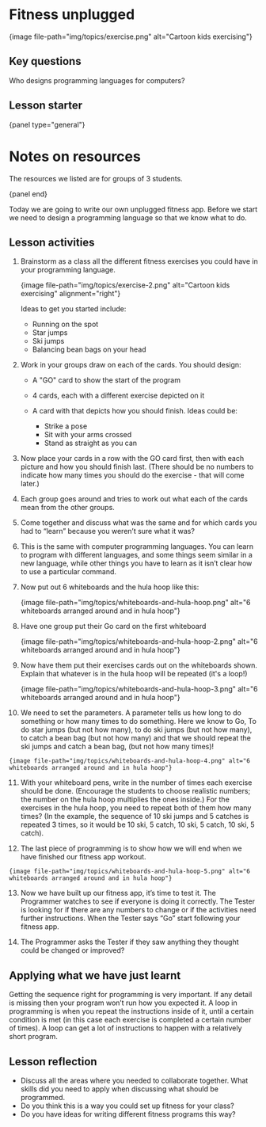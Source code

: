 # Fitness unplugged

{image file-path="img/topics/exercise.png" alt="Cartoon kids exercising"}

## Key questions

Who designs programming languages for computers?

## Lesson starter

{panel type="general"}

# Notes on resources

The resources we listed are for groups of 3 students.

{panel end}

Today we are going to write our own unplugged fitness app. Before we start we need to design a programming language so that we know what to do.

## Lesson activities

1.  Brainstorm as a class all the different fitness exercises you could have in your programming language.

    {image file-path="img/topics/exercise-2.png" alt="Cartoon kids exercising" alignment="right"}

    Ideas to get you started include:

    -   Running on the spot
    -   Star jumps
    -   Ski jumps
    -   Balancing bean bags on your head

2.  Work in your groups draw on each of the cards.
    You should design:

    -   A "GO" card to show the start of the program
    -   4 cards, each with a different exercise depicted on it
    -   A card with that depicts how you should finish.
        Ideas could be:

        -   Strike a pose
        -   Sit with your arms crossed
        -   Stand as straight as you can

3.  Now place your cards in a row with the GO card first, then with each picture and how you should finish last.
    (There should be no numbers to indicate how many times you should do the exercise - that will come later.)

4.  Each group goes around and tries to work out what each of the cards mean from the other groups.

5.  Come together and discuss what was the same and for which cards you had to “learn” because you weren’t sure what it was?

6.  This is the same with computer programming languages.
    You can learn to program with different languages, and some things seem similar in a new language, while other things you have to learn as it isn’t clear how to use a particular command.

7.  Now put out 6 whiteboards and the hula hoop like this:

    {image file-path="img/topics/whiteboards-and-hula-hoop.png" alt="6 whiteboards arranged around and in hula hoop"}

8.  Have one group put their Go card on the first whiteboard

    {image file-path="img/topics/whiteboards-and-hula-hoop-2.png" alt="6 whiteboards arranged around and in hula hoop"}

9.  Now have them put their exercises cards out on the whiteboards shown.
    Explain that whatever is in the hula hoop will be repeated (it's a loop!)

    {image file-path="img/topics/whiteboards-and-hula-hoop-3.png" alt="6 whiteboards arranged around and in hula hoop"}

10.  We need to set the parameters.
    A parameter tells us how long to do something or how many times to do something.
    Here we know to Go, To do star jumps (but not how many), to do ski jumps (but not how many), to catch a bean bag (but not how many) and that we should repeat the ski jumps and catch a bean bag, (but not how many times)!

    {image file-path="img/topics/whiteboards-and-hula-hoop-4.png" alt="6 whiteboards arranged around and in hula hoop"}

11.  With your whiteboard pens, write in the number of times each exercise should be done.
    (Encourage the students to choose realistic numbers; the number on the hula hoop multiplies the ones inside.)
    For the exercises in the hula hoop, you need to repeat both of them how many times?
    (In the example, the sequence of 10 ski jumps and 5 catches is repeated 3 times, so it would be 10 ski, 5 catch, 10 ski, 5 catch, 10 ski, 5 catch).

12.  The last piece of programming is to show how we will end when we have finished our fitness app workout.

    {image file-path="img/topics/whiteboards-and-hula-hoop-5.png" alt="6 whiteboards arranged around and in hula hoop"}

13.  Now we have built up our fitness app, it’s time to test it.
    The Programmer watches to see if everyone is doing it correctly.
    The Tester is looking for if there are any numbers to change or if the activities need further instructions. When the Tester says “Go” start following your fitness app.

14.  The Programmer asks the Tester if they saw anything they thought could be changed or improved?

## Applying what we have just learnt

Getting the sequence right for programming is very important.
If any detail is missing then your program won’t run how you expected it.
A loop in programming is when you repeat the instructions inside of it, until a certain condition is met (in this case each exercise is completed a certain number of times).
A loop can get a lot of instructions to happen with a relatively short program.

## Lesson reflection

-  Discuss all the areas where you needed to collaborate together.
What skills did you need to apply when discussing what should be programmed.  
-  Do you think this is a way you could set up fitness for your class?
-  Do you have ideas for writing different fitness programs this way?
